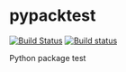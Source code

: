 # pypacktest

[![Build Status](https://travis-ci.org/kota7/pypacktest.svg?branch=master)](https://travis-ci.org/kota7/pypacktest)
[![Build status](https://ci.appveyor.com/api/projects/status/sd2ha9819o5fot7r/branch/master?svg=true)](https://ci.appveyor.com/project/kota7/pypacktest/branch/master)

Python package test
